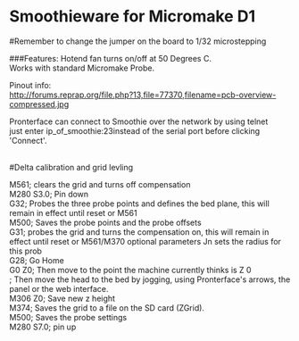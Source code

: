 # Smoothieware for Micromake D1

#Remember to change the jumper on the board to 1/32 microstepping

###Features:
Hotend fan turns on/off at 50 Degrees C.</br>
Works with standard Micromake Probe.</br>

Pinout info:</br>
http://forums.reprap.org/file.php?13,file=77370,filename=pcb-overview-compressed.jpg


Pronterface can connect to Smoothie over the network by using telnet</br>
just enter ip_of_smoothie:23instead of the serial port before clicking 'Connect'. </br></br>


#Delta calibration and grid levling



M561; clears the grid and turns off compensation</br>
M280 S3.0; Pin down</br>
G32; Probes the three probe points and defines the bed plane, this will remain in effect until reset or M561</br>
M500; Saves the probe points and the probe offsets</br>
G31; probes the grid and turns the compensation on, this will remain in effect until reset or M561/M370 optional parameters Jn sets the radius for this prob</br>
G28; Go Home</br>
G0 Z0; Then move to the point the machine currently thinks is Z 0</br>
; Then move the head to the bed by jogging, using Pronterface's arrows, the panel or the web interface.</br>
M306 Z0; Save new z height</br>
M374; Saves the grid to a file on the SD card (ZGrid).</br>
M500; Saves the probe settings</br> 
M280 S7.0; pin up

